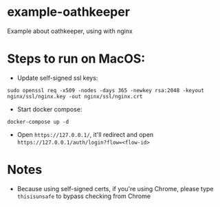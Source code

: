 # example-oathkeeper
Example about oathkeeper, using with nginx

# Steps to run on MacOS:
* Update self-signed ssl keys:

`
sudo openssl req -x509 -nodes -days 365 -newkey rsa:2048 -keyout nginx/ssl/nginx.key -out nginx/ssl/nginx.crt
`

* Start docker compose:

`
docker-compose up -d
`

* Open `https://127.0.0.1/`, it'll redirect and open `https://127.0.0.1/auth/login?flow=<flow-id>`


# Notes
* Because using self-signed certs, if you're using Chrome, please type `thisisunsafe` to bypass checking from Chrome

